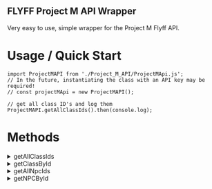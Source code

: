 FLYFF Project M API Wrapper
---------------------------  
Very easy to use, simple wrapper for the Project M Flyff API.  

# Usage / Quick Start
```
import ProjectMAPI from './Project_M_API/ProjectMApi.js';
// In the future, instantiating the class with an API key may be required!
// const projectMApi = new ProjectMAPI();

// get all class ID's and log them
ProjectMAPI.getAllClassIds().then(console.log);
```

# Methods

<details><summary>getAllClassIds</summary>
<p>   

```javascript
// Returns a list of all ID's. E.G [764, 2246 ...]
ProjectMAPI.getAllClassIds().then(console.log);
```
</p>
</details>


<details><summary>getClassById</summary>
<p>

```javascript
ProjectMAPI.getClassById(764).then(console.log);

// Or, use multiple ids to get multiple values in response, seperated by comma
ProjectMAPI.getClassById(764, 9686).then(console.log);
```
</p>
</details>

<details><summary>getAllNpcIds</summary>
<p>

```javascript
// Returns a list of all ID's. E.G [29, 47, 54 ...]
ProjectMAPI.getAllNpcIds().then(console.log);
```
</p>
</details>

<details><summary>getNPCById</summary>
<p>

```javascript
ProjectMAPI.getNPCById(29).then(console.log);

// Or, use multiple ids to get multiple values in response, seperated by comma
ProjectMAPI.getNPCById(29, 3421).then(console.log);
```
</p>
</details>
